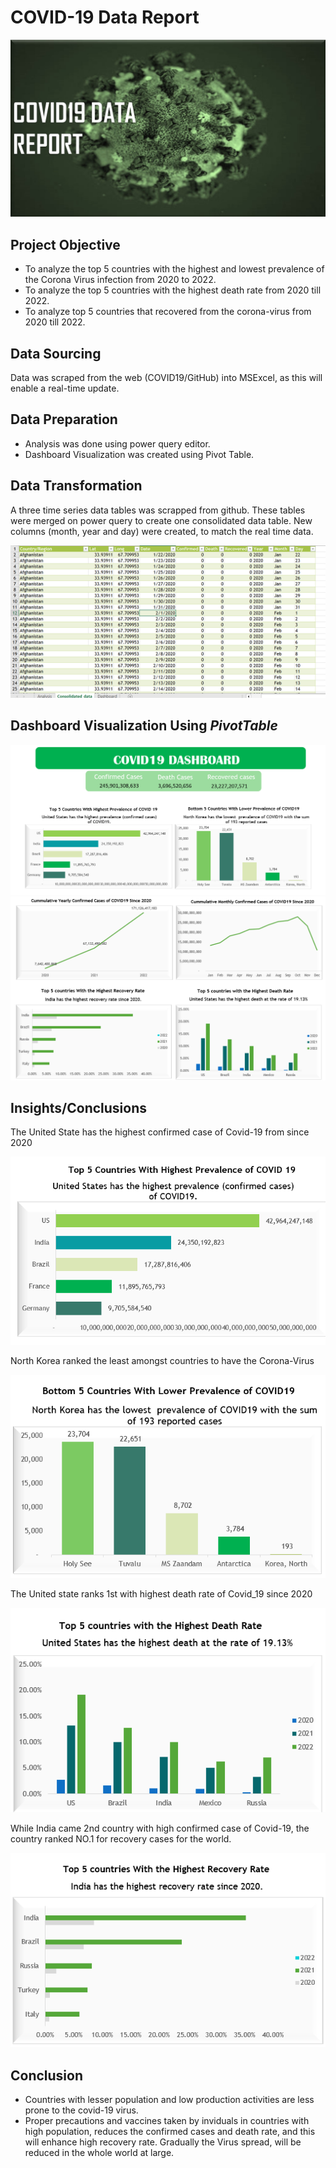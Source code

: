 # COVID-19 Data Report

![](Covid-19.jpg)

## Project Objective
- To analyze the top 5 countries with the highest and lowest prevalence of the Corona Virus infection from 2020 to 2022.
- To analyze the top 5 countries with the highest death rate from 2020 till 2022.
- To analyze top 5 countries that recovered from the corona-virus from 2020 till 2022.

## Data Sourcing
Data was scraped from the web (COVID19/GitHub) into MSExcel, as this will enable a real-time update.

## Data Preparation
- Analysis was done using power query editor.
- Dashboard Visualization was created using Pivot Table.

## Data Transformation
A three time series data tables was scrapped from github. These tables were merged on power query to create one consolidated data table. New columns (month, year and day) were created, to match the real time data.

![](Consolidated%20Data.png)

## Dashboard Visualization Using *PivotTable*

![](Dashboard%20View.png)                  ![](Dashboard%20View2.png)

## Insights/Conclusions

The United State has the highest confirmed case of Covid-19 from since 2020 

![](Highest%20Confirmed.png)

North Korea ranked the least amongst countries to have the Corona-Virus

![](Lowest%20Covid%20%20Prevalence.png)

The United state ranks 1st with highest death rate of Covid_19 since 2020

![](Highest%20Death%20Rate.png)

While India came 2nd country with high confirmed case of Covid-19, the country ranked NO.1 for recovery cases for the world.

![](Top%205%20Recovered%20Countries.png)

## Conclusion
- Countries with lesser population and low production activities are less prone to the covid-19 virus. 
- Proper precautions and vaccines taken by inviduals in countries with high population, reduces the confirmed cases and death rate, and this will enhance high recovery rate. Gradually the Virus spread, will be reduced in the whole world at large.

